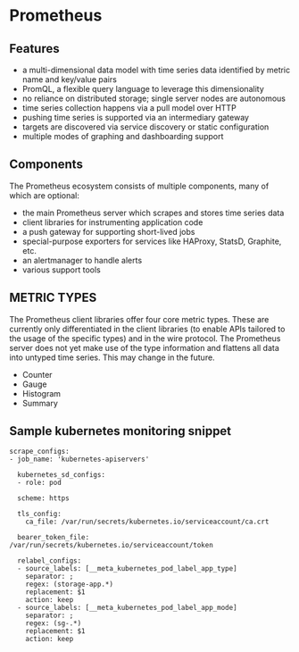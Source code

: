 # Prometheus
## Features

- a multi-dimensional data model with time series data identified by metric name and key/value pairs
- PromQL, a flexible query language to leverage this dimensionality
- no reliance on distributed storage; single server nodes are autonomous
- time series collection happens via a pull model over HTTP
- pushing time series is supported via an intermediary gateway
- targets are discovered via service discovery or static configuration
- multiple modes of graphing and dashboarding support

## Components
The Prometheus ecosystem consists of multiple components, many of which are optional:

- the main Prometheus server which scrapes and stores time series data
- client libraries for instrumenting application code
- a push gateway for supporting short-lived jobs
- special-purpose exporters for services like HAProxy, StatsD, Graphite, etc.
- an alertmanager to handle alerts
- various support tools


## METRIC TYPES
The Prometheus client libraries offer four core metric types. These are currently only differentiated in the client libraries (to enable APIs tailored to the usage of the specific types) and in the wire protocol. The Prometheus server does not yet make use of the type information and flattens all data into untyped time series. This may change in the future.

- Counter
- Gauge
- Histogram
- Summary

## Sample kubernetes monitoring snippet
```
scrape_configs:
- job_name: 'kubernetes-apiservers'

  kubernetes_sd_configs:
  - role: pod

  scheme: https

  tls_config:
    ca_file: /var/run/secrets/kubernetes.io/serviceaccount/ca.crt

  bearer_token_file: /var/run/secrets/kubernetes.io/serviceaccount/token

  relabel_configs:
  - source_labels: [__meta_kubernetes_pod_label_app_type]
    separator: ;
    regex: (storage-app.*)
    replacement: $1
    action: keep
  - source_labels: [__meta_kubernetes_pod_label_app_mode]
    separator: ;
    regex: (sg-.*)
    replacement: $1
    action: keep
```
